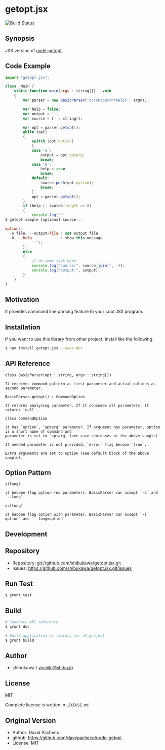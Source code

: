 getopt.jsx
===========================================

[![Build Status](https://travis-ci.org/shibukawa/getopt.jsx.png)](https://travis-ci.org/shibukawa/getopt.jsx])

Synopsis
---------------

JSX version of [node-getopt](https://github.com/davepacheco/node-getopt).

Code Example
---------------

```js
import "getopt.jsx";

class _Main {
    static function main(argv : string[]) : void
    {
        var parser = new BasicParser('o:(output)h(help)', argv);

        var help = false;
        var output = '';
        var source = [] : string[];

        var opt = parser.getopt();
        while (opt)
        {
            switch (opt.option)
            {
            case 'o':
                output = opt.optarg;
                break;
            case 'h':
                help = true;
                break;
            default:
                source.push(opt.option);
                break;
            }
            opt = parser.getopt();
        }
        if (help || source.length == 0)
        {
            console.log('''
$ getopt-sample [options] source...

options:
  -o file, --output=file : set output file
  -h, --help             : show this message
            ''');
        }
        else
        {
            // do some task here
            console.log("source:", source.join(', '));
            console.log("output:", output);
        }
    }
}
```

Motivation
---------------

It provides command line parsing feature to your cool JSX program.

Installation
---------------

If you want to use this library from other project, install like the following:

```sh
$ npm install getopt.jsx --save-dev
```

API Reference
------------------

`class BasicParser(opt : string, argv : string[])`

    It receives command pattern as first parameter and actual options as second parameter.

`BasicParser.getopt() : CommandOption`

    It returns analysing parameter. If it consumes all parameters, it returns `null`.

`class CommandOption`

    it has `option`, `optarg` parameter. If argument has parameter, option is a short name of command and
    parameter is set to `optarg` (see case sentenses of the above sample).

    If needed parameter is not provided, `error` flag become `true`.

    Extra arguments are set to option (see default block of the above sample).

Option Pattern
-------------------

`s(long)`

    it become flag option (no parameter). BasicParser can accept `-s` and `--long`.

`s:(long)`

    it become flag option with parameter. BasicParser can accept `-s option` and `--long=option`.

Development
-------------

## Repository

* Repository: git://github.com/shibukawa/getopt.jsx.git
* Issues: https://github.com/shibukawa/getopt.jsx.git/issues

## Run Test

```sh
$ grunt test
```

## Build

```sh
# Generate API reference
$ grunt doc

# Build application or library for JS project
$ grunt build
```

Author
---------

* shibukawa / yoshiki@shibu.jp

License
------------

MIT

Complete license is written in `LICENSE.md`.

Original Version
---------------------

* Author: David Pacheco
* github: https://github.com/davepacheco/node-getopt
* License: MIT
